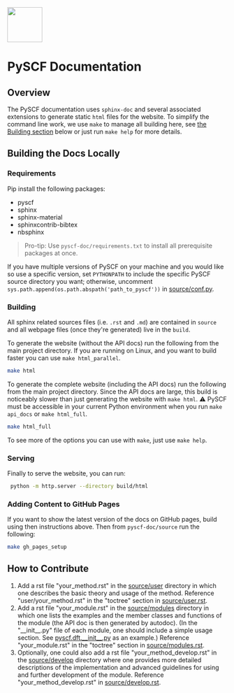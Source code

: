 <div align="left">
  <img src="https://github.com/pyscf/pyscf-doc/blob/master/logo/pyscf-logo.png" height="80px"/>
</div>

PySCF Documentation
===================

## Overview

The PySCF documentation uses `sphinx-doc` and several associated extensions to generate static `html` files for the website.
To simplify the command line work, we use `make` to manage all building here, see [the Building section](#building) below or just run `make help` for more details.

## Building the Docs Locally

### Requirements

Pip install the following packages:

- pyscf
- sphinx
- sphinx-material
- sphinxcontrib-bibtex
- nbsphinx

> Pro-tip: Use `pyscf-doc/requirements.txt` to install all prerequisite packages at once.

If you have multiple versions of PySCF on your machine and you would like so use a specific version, set `PYTHONPATH` to include the specific PySCF source directory you want; otherwise, uncomment `sys.path.append(os.path.abspath('path_to_pyscf'))` in [source/conf.py](source/conf.py).

### Building
All sphinx related sources files (i.e. `.rst` and `.md`) are contained in `source` and all webpage files (once they're generated) live in the `build`.

To generate the website (without the API docs) run the following from the main project directory.
If you are running on Linux, and you want to build faster you can use `make html_parallel`.

```bash
make html
```

To generate the complete website (including the API docs) run the following from the main project directory.
Since the API docs are large, this build is noticeably slower than just generating the website with `make html`.
:warning: PySCF must be accessible in your current Python environment when you run `make api_docs` or `make html_full`.

```bash
make html_full
```

To see more of the options you can use with `make`, just use `make help`.


### Serving
Finally to serve the website, you can run:

```bash
 python -m http.server --directory build/html
```


### Adding Content to GitHub Pages

If you want to show the latest version of the docs on GitHub pages, build using then instructions above. Then from `pyscf-doc/source` run the following:

```bash
make gh_pages_setup
```

## How to Contribute

1.  Add a rst file \"your\_method.rst\" in the [source/user](source/user/) directory in which one describes the basic theory and usage of the method. Reference \"user/your\_method.rst\" in the \"toctree\" section in [source/user.rst](source/user.rst).
2.  Add a rst file \"your\_module.rst\" in the [source/modules](source/modules/) directory in which one lists the examples and the member classes and functions of the module (the API doc is then generated by autodoc). (In the \"\_\_init\_\_.py\" file of each module, one should include a simple usage section. See [pyscf.dft.\_\_init\_\_.py](https://github.com/pyscf/pyscf/blob/master/pyscf/dft/__init__.py) as an example.) Reference \"your\_module.rst\" in the \"toctree\" section in [source/modules.rst](source/modules.rst).
3.  Optionally, one could also add a rst file \"your\_method\_develop.rst\" in the  [source/develop](source/develop/) directory where one provides more detailed descriptions of the implementation and advanced guidelines for using and further development of the module. Reference \"your\_method\_develop.rst\" in [source/develop.rst](source/develop.rst). 


<!-- ## Adding Blog Posts

Create a new `.md` file in `pyscf-doc/source/posts` and add the following header (modified for your post):

```
---
blogpost: true
date: February 1, 2021
author: James Smith
location: World
category: Tutorial
tags: HF, DFT, MCSCF
language: English
---
```

If you want to write a post in `.rst` that's fine too! Just use the following in your header:

```
:blogpost: true
:date: Oct 10, 2020
:author: Nabil Freij
:location: World
:category: Manual
:language: English
``` -->
